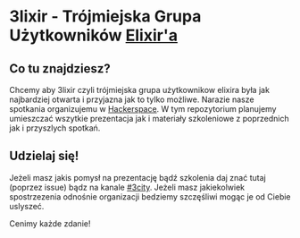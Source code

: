 # 3lixir  - Trójmiejska Grupa Użytkowników [Elixir'a](http://elixir-lang.org)

## Co tu znajdziesz?
Chcemy aby 3lixir czyli trójmiejska grupa użytkownikow elixira była jak najbardziej otwarta i przyjazna jak to tylko możliwe. Narazie nasze spotkania organizujemu w [Hackerspace](https://www.meetup.com/hs3city/). W tym repozytorium planujemy umieszczać wszytkie prezentacja jak i materiały szkoleniowe z poprzednich jak i przyszlych spotkań.

## Udzielaj się!
Jeżeli masz jakis pomysł na prezentację bądź szkolenia daj znać tutaj (poprzez issue) bądz na kanale [#3city](https://elixir-slackin.herokuapp.com). Jeżeli masz jakiekolwiek spostrzezenia odnośnie organizacji bedziemy szczęśliwi mogąc je od Ciebie uslyszeć.

Cenimy każde zdanie!
